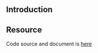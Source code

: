 ## Introduction

## Resource

Code source and document is [here](https://github.com/kcl-lang/artifacthub/tree/main/check-probes)

